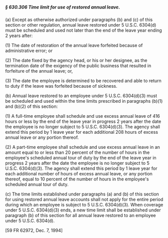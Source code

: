 ##### § 630.306 Time limit for use of restored annual leave. #####

(a) Except as otherwise authorized under paragraphs (b) and (c) of this section or other regulation, annual leave restored under 5 U.S.C. 6304(d) must be scheduled and used not later than the end of the leave year ending 2 years after:

(1) The date of restoration of the annual leave forfeited because of administrative error; or

(2) The date fixed by the agency head, or his or her designee, as the termination date of the exigency of the public business that resulted in forfeiture of the annual leave; or,

(3) The date the employee is determined to be recovered and able to return to duty if the leave was forfeited because of sickness.

(b) Annual leave restored to an employee under 5 U.S.C. 6304(d)(3) must be scheduled and used within the time limits prescribed in paragraphs (b)(1) and (b)(2) of this section:

(1) A full-time employee shall schedule and use excess annual leave of 416 hours or less by the end of the leave year in progress 2 years after the date the employee is no longer subject to 5 U.S.C. 6304(d)(3). The agency shall extend this period by 1 leave year for each additional 208 hours of excess annual leave or any portion thereof.

(2) A part-time employee shall schedule and use excess annual leave in an amount equal to or less than 20 percent of the number of hours in the employee's scheduled annual tour of duty by the end of the leave year in progress 2 years after the date the employee is no longer subject to 5 U.S.C. 6304(d)(3). The agency shall extend this period by 1 leave year for each additional number of hours of excess annual leave, or any portion thereof, equal to 10 percent of the number of hours in the employee's scheduled annual tour of duty.

(c) The time limits established under paragraphs (a) and (b) of this section for using restored annual leave accounts shall not apply for the entire period during which an employee is subject to 5 U.S.C. 6304(d)(3). When coverage under 5 U.S.C. 6304(d)(3) ends, a new time limit shall be established under paragraph (b) of this section for all annual leave restored to an employee under 5 U.S.C. 6304(d).

[59 FR 62972, Dec. 7, 1994]